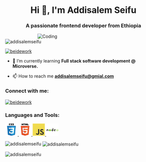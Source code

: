 <h1 align="center">Hi 👋, I'm Addisalem Seifu</h1>
<h3 align="center">A passionate frontend developer from Ethiopia</h3>
<img align="right" alt="Coding" width="400" src="https://encrypted-tbn0.gstatic.com/images?q=tbn:ANd9GcQDJEBG_DjVSUW78gP3BWQwSFcreGkh3beM5Q&usqp=CAU">

<p align="left"> <img src="https://komarev.com/ghpvc/?username=addisalemseifu&label=Profile%20views&color=0e75b6&style=flat" alt="addisalemseifu" /> </p>

<p align="left"> <a href="https://twitter.com/beidework" target="blank"><img src="https://img.shields.io/twitter/follow/beidework?logo=twitter&style=for-the-badge" alt="beidework" /></a> </p>

- 🌱 I’m currently learning **Full stack software development @ Microverse.**

- 📫 How to reach me **addisalemseifu@gmial.com**

<h3 align="left">Connect with me:</h3>
<p align="left">
<a href="https://twitter.com/beidework" target="blank"><img align="center" src="https://raw.githubusercontent.com/rahuldkjain/github-profile-readme-generator/master/src/images/icons/Social/twitter.svg" alt="beidework" height="30" width="40" /></a>
</p>

<h3 align="left">Languages and Tools:</h3>
<p align="left"> <a href="https://www.w3schools.com/css/" target="_blank" rel="noreferrer"> <img src="https://raw.githubusercontent.com/devicons/devicon/master/icons/css3/css3-original-wordmark.svg" alt="css3" width="40" height="40"/> </a> <a href="https://www.w3.org/html/" target="_blank" rel="noreferrer"> <img src="https://raw.githubusercontent.com/devicons/devicon/master/icons/html5/html5-original-wordmark.svg" alt="html5" width="40" height="40"/> </a> <a href="https://developer.mozilla.org/en-US/docs/Web/JavaScript" target="_blank" rel="noreferrer"> <img src="https://raw.githubusercontent.com/devicons/devicon/master/icons/javascript/javascript-original.svg" alt="javascript" width="40" height="40"/> </a> <a href="https://nodejs.org" target="_blank" rel="noreferrer"> <img src="https://raw.githubusercontent.com/devicons/devicon/master/icons/nodejs/nodejs-original-wordmark.svg" alt="nodejs" width="40" height="40"/> </a> </p>

<p><img align="left" src="https://github-readme-stats.vercel.app/api/top-langs?username=addisalemseifu&show_icons=true&locale=en&layout=compact" alt="addisalemseifu" /></p>

<p>&nbsp;<img align="center" src="https://github-readme-stats.vercel.app/api?username=addisalemseifu&show_icons=true&locale=en" alt="addisalemseifu" /></p>

<p><img align="center" src="https://github-readme-streak-stats.herokuapp.com/?user=addisalemseifu&" alt="addisalemseifu" /></p>
